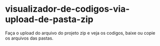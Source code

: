 # visualizador-de-codigos-via-upload-de-pasta-zip
Faça o upload do arquivo do projeto zip e veja os codigos, baixe ou copie os arquivos das pastas.
